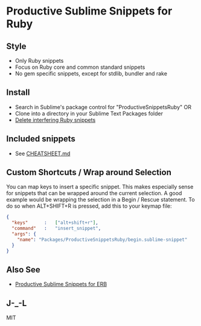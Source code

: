 # Productive Sublime Snippets for Ruby

## Style

- Only Ruby snippets
- Focus on Ruby core and common standard snippets
- No gem specific snippets, except for stdlib, bundler and rake

## Install

- Search in Sublime's package control for "ProductiveSnippetsRuby" OR
- Clone into a directory in your Sublime Text Packages folder
- [Delete interfering Ruby snippets](http://ruby.janlelis.de/71-be-more-productive-with-better-sublime-snippets-for-ruby)

## Included snippets

- See [CHEATSHEET.md](https://github.com/janlelis/productive-sublime-snippets-ruby/blob/master/CHEATSHEET.md)

## Custom Shortcuts / Wrap around Selection

You can map keys to insert a specific snippet. This makes especially sense for snippets that can be wrapped around the current selection. A good example would be wrapping the selection in a Begin / Rescue statement. To do so when ALT+SHIFT+R is pressed, add this to your keymap file:

```json
{
  "keys"      :   ["alt+shift+r"],
  "command"   :   "insert_snippet",
  "args": {
    "name": "Packages/ProductiveSnippetsRuby/begin.sublime-snippet"
  }
}
```

## Also See

- [Productive Sublime Snippets for ERB](https://github.com/janlelis/productive-sublime-snippets-erb)

## J-_-L

MIT
